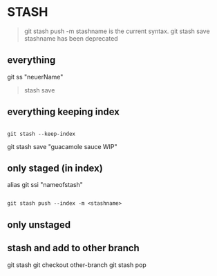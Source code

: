 STASH
=====
>  git stash push -m stashname is the current syntax. git stash save stashname has been deprecated

## everything
git ss "neuerName"
> stash save

## everything keeping index
```

git stash --keep-index

```

git stash save "guacamole sauce WIP"

## only staged (in index)
alias git ssi "nameofstash"
```

git stash push --index -m <stashname>
```

## only unstaged

## stash and add to other branch
git stash
git checkout other-branch
git stash pop